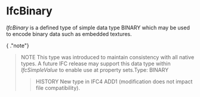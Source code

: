 # IfcBinary

_IfcBinary_ is a defined type of simple data type BINARY which may be used to encode binary data such as embedded textures.

{ .\"note\"}
> NOTE  This type was introduced to maintain consistency with all native types. A future IFC release may support this data type within _IfcSimpleValue_ to enable use at property sets.Type: BINARY
>
>> HISTORY  New type in IFC4 ADD1 (modification does not impact file compatibility).


>

